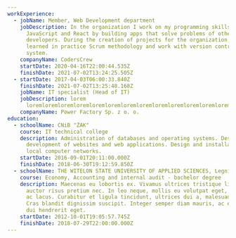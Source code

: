 ```yaml
---
workExperience:
  - jobName: Member, Web Development department
    jobDescription: In the organization I work on my programming skills in
      JavaScript and React by building apps that solve problems of other
      developers. During the creation of projects for the organization, I
      learned in practice Scrum methodology and work with version control
      system.
    companyName: CodersCrew
    startDate: 2020-04-16T22:00:44.535Z
    finishDate: 2021-07-02T13:24:25.505Z
  - startDate: 2017-04-03T06:00:33.840Z
    finishDate: 2021-07-02T13:25:48.168Z
    jobName: IT specialist (Head of IT)
    jobDescription: lorem
      loremloremloremloremloremloremloremloremloremloremloremloremloremloremloremloremloremloremloremloremloremloremloremloremloremloremloremlorem
    companyName: Power Factory Sp. z o. o.
education:
  - schoolName: CNiB "ŻAK"
    course: IT technical college
    description: Administration of databases and operating systems. Design and
      development of websites and web applications. Design and installation of
      local computer networks.
    startDate: 2016-09-01T20:11:00.000Z
    finishDate: 2018-06-30T19:12:59.850Z
  - schoolName: THE WITELON STATE UNIVERSITY OF APPLIED SCIENCES, Legnica
    course: Economy, Accounting and internal audit - bachelor degree
    description: Maecenas eu lobortis ex. Vivamus ultrices tristique libero, non
      auctor risus pretium nec. In leo neque, mollis eu volutpat eget, sodales
      ac lacus. Curabitur et ligula tincidunt, ultrices dui a, malesuada est.
      Cras blandit dignissim suscipit. Integer semper diam mauris, ac efficitur
      dui hendrerit eget.
    startDate: 2012-10-01T19:05:57.745Z
    finishDate: 2018-07-29T22:00:00.000Z
---
```

